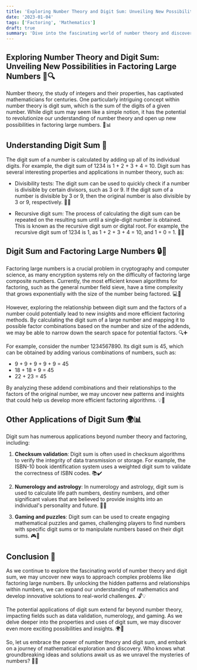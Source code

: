 ```yaml
---
title: 'Exploring Number Theory and Digit Sum: Unveiling New Possibilities in Factoring Large Numbers'
date: '2023-01-04'
tags: ['Factoring', 'Mathematics']
draft: true
summary: 'Dive into the fascinating world of number theory and discover the potential of digit sum in finding new ways to factor large numbers. Explore how digit sum is used in various applications and how it could revolutionize our understanding of number theory and factoring.'
---
```


## Exploring Number Theory and Digit Sum: Unveiling New Possibilities in Factoring Large Numbers 🔢🔍

Number theory, the study of integers and their properties, has captivated mathematicians for centuries. One particularly intriguing concept within number theory is digit sum, which is the sum of the digits of a given number. While digit sum may seem like a simple notion, it has the potential to revolutionize our understanding of number theory and open up new possibilities in factoring large numbers. 🚀📊

## Understanding Digit Sum 🧮

The digit sum of a number is calculated by adding up all of its individual digits. For example, the digit sum of 1234 is 1 + 2 + 3 + 4 = 10. Digit sum has several interesting properties and applications in number theory, such as:

- Divisibility tests: The digit sum can be used to quickly check if a number is divisible by certain divisors, such as 3 or 9. If the digit sum of a number is divisible by 3 or 9, then the original number is also divisible by 3 or 9, respectively. 🔢✅

- Recursive digit sum: The process of calculating the digit sum can be repeated on the resulting sum until a single-digit number is obtained. This is known as the recursive digit sum or digital root. For example, the recursive digit sum of 1234 is 1, as 1 + 2 + 3 + 4 = 10, and 1 + 0 = 1. 🔄🌿

## Digit Sum and Factoring Large Numbers 🔒🔑

Factoring large numbers is a crucial problem in cryptography and computer science, as many encryption systems rely on the difficulty of factoring large composite numbers. Currently, the most efficient known algorithms for factoring, such as the general number field sieve, have a time complexity that grows exponentially with the size of the number being factored. 💻🔐

However, exploring the relationship between digit sum and the factors of a number could potentially lead to new insights and more efficient factoring methods. By calculating the digit sum of a large number and mapping it to possible factor combinations based on the number and size of the addends, we may be able to narrow down the search space for potential factors. 🔍➕

For example, consider the number 1234567890. Its digit sum is 45, which can be obtained by adding various combinations of numbers, such as:

- 9 + 9 + 9 + 9 + 9 = 45
- 18 + 18 + 9 = 45
- 22 + 23 = 45

By analyzing these addend combinations and their relationships to the factors of the original number, we may uncover new patterns and insights that could help us develop more efficient factoring algorithms. 💡🔢

## Other Applications of Digit Sum 🌍📊

Digit sum has numerous applications beyond number theory and factoring, including:

1. **Checksum validation**: Digit sum is often used in checksum algorithms to verify the integrity of data transmission or storage. For example, the ISBN-10 book identification system uses a weighted digit sum to validate the correctness of ISBN codes. 📚✔️

2. **Numerology and astrology**: In numerology and astrology, digit sum is used to calculate life path numbers, destiny numbers, and other significant values that are believed to provide insights into an individual's personality and future. 🔮✨

3. **Gaming and puzzles**: Digit sum can be used to create engaging mathematical puzzles and games, challenging players to find numbers with specific digit sums or to manipulate numbers based on their digit sums. 🎮🧩

## Conclusion 🌟

As we continue to explore the fascinating world of number theory and digit sum, we may uncover new ways to approach complex problems like factoring large numbers. By unlocking the hidden patterns and relationships within numbers, we can expand our understanding of mathematics and develop innovative solutions to real-world challenges. 🔓💡

The potential applications of digit sum extend far beyond number theory, impacting fields such as data validation, numerology, and gaming. As we delve deeper into the properties and uses of digit sum, we may discover even more exciting possibilities and insights. 🌍💫

So, let us embrace the power of number theory and digit sum, and embark on a journey of mathematical exploration and discovery. Who knows what groundbreaking ideas and solutions await us as we unravel the mysteries of numbers? 🚀🔭
